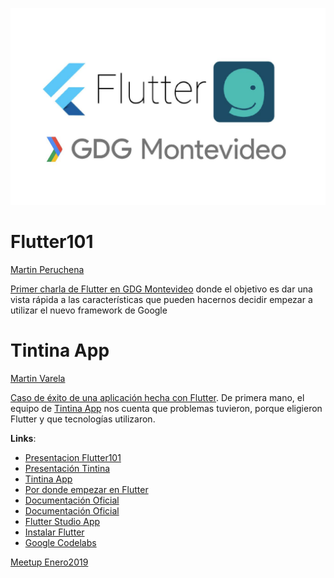 ![alt text](https://github.com/gdgmontevideo/meetups/blob/master/enero2019/GDGMeetup201901.jpg "Meetup Enero2019")

# Flutter101

[Martin Peruchena](https://www.linkedin.com/in/martin-peruchena-04b41166/)


[Primer charla de Flutter en GDG Montevideo](https://github.com/gdgmontevideo/meetups/blob/master/enero2019/Flutter101-GDGMVD.pdf) donde el objetivo es dar una vista rápida a las características que pueden hacernos decidir empezar a utilizar el nuevo framework de Google


# Tintina App
   
[Martin Varela](https://www.linkedin.com/in/mart%C3%ADn-varela-27479671/)

[Caso de éxito de una aplicación hecha con Flutter](https://github.com/gdgmontevideo/meetups/blob/master/enero2019/Tintina%20Flutter%20GDG.pdf). De primera mano, el equipo de [Tintina App](https://tintina.co/) nos cuenta que problemas tuvieron, porque eligieron Flutter y que tecnologías utilizaron.

__Links__:

* [Presentacion Flutter101](https://github.com/gdgmontevideo/meetups/blob/master/enero2019/Tintina%20Flutter%20GDG.pdf)
* [Presentación Tintina](https://github.com/gdgmontevideo/meetups/blob/master/enero2019/Tintina%20Flutter%20GDG.pdf)
* [Tintina App](https://tintina.co/)
* [Por donde empezar en Flutter](https://medium.com/@tinoper/por-d%C3%B3nde-empezamos-en-flutter-d23616eac585)
* [Documentación Oficial](https://flutter.io)
* [Documentación Oficial](https://flutter-es.io)
* [Flutter Studio App](https://flutterstudio.app/)
* [Instalar Flutter](https://flutter.io/docs/get-started/install)
* [Google Codelabs](https://codelabs.developers.google.com/?cat=Flutter)


[Meetup Enero2019](https://www.meetup.com/es-ES/GDGMontevideo/events/258184298/)
